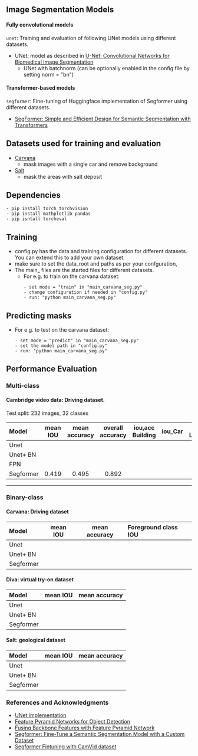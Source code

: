 ## Image Segmentation Models

#### Fully convolutional models
```unet```: Training and evaluation of following UNet models using different datasets.
- UNet: model as described in [U-Net: Convolutional Networks for Biomedical Image Segmentation](https://arxiv.org/abs/1505.04597)
  - UNet with batchnorm (can be optionally enabled in the config file by setting norm = "bn")
  
#### Transformer-based models
```segformer```: Fine-tuning of Huggingface implementation of Segformer using different datasets.
- [SegFormer: Simple and Efficient Design for Semantic Segmentation with Transformers](https://arxiv.org/abs/2105.15203)

## Datasets used for training and evaluation
- [Carvana](https://www.kaggle.com/competitions/carvana-image-masking-challenge)
   - mask images with a single car and remove background
- [Salt](https://www.kaggle.com/c/tgs-salt-identification-challenge/overview)
   - mask the areas with salt deposit

## Dependencies
```
- pip install torch torchvision
- pip install mathplotlib pandas
- pip isntall torcheval
```



## Training
- config.py has the data and training configuration for different datasets. You can extend this to 
add your own dataset.
- make sure to set the data_root and paths as per your confguration,
- The main_ files are the started files for different datasets. 
  - For e.g. to train on the carvana dataset: 
    ```
    - set mode = "train" in "main_carvana_seg.py"
    - change configuration if needed in "config.py"
    - run: "python main_carvana_seg.py"
    ```  

## Predicting masks
  - For e.g. to test on the carvana dataset:
    ```
    - set mode = "predict" in "main_carvana_seg.py"
    - set the model path in "config.py"
    - run: "python main_carvana_seg.py"
    ```

## Performance Evaluation

### Multi-class

#### Cambridge video data: Driving dataset. 
Test split: 232 images, 32 classes

| Model    | mean IOU | mean accuracy | overall accuracy | iou,acc Building|iou_Car  |iou,acc LaneMkgsDriv|iou,acc Sidewalk|iou,acc SUVPickupTruck|iou,acc TrafficLight|
|:---------|:--------:|:-------------:|:----------------:|:---------------:|:--------|:------------------:|:--------------:|:--------------------:|:------------------:|
| Unet     |          |               |                  |
| Unet+ BN |          |               |                  |
| FPN      |          |               |                  |  
| Segformer| 0.419    |   0.495       | 0.892            |   
----------------------------------------------------------


### Binary-class

#### Carvana: Driving dataset

| Model    | mean IOU | mean accuracy | Foreground class IOU |
|:---------|:--------:|:-------------:|:----------------------|
| Unet     |          |               |                       |
| Unet+ BN |          |               |                       | 
| Segformer|          |               |                       |


#### Diva: virtual try-on dataset

| Model    | mean IOU | mean accuracy | 
|:---------|:--------:|:-------------:|
| Unet     |          |               |
| Unet+ BN |          |               |  
| Segformer|          |               | 


#### Salt: geological dataset

| Model    | mean IOU | mean accuracy | 
|:---------|:--------:|:-------------:|
| Unet     |          |               |
| Unet+ BN |          |               |  
| Segformer|          |               | 






### References and Acknowledgments
- [UNet implementation](https://pyimagesearch.com/2021/11/08/u-net-training-image-segmentation-models-in-pytorch/)
- [Feature Pyramid Networks for Object Detection](https://arxiv.org/pdf/1612.03144)
- [Fusing Backbone Features with Feature Pyramid Network](https://medium.com/@freshtechyy/fusing-backbone-features-using-feature-pyramid-network-fpn-c652aa6a264b)
- [Segformer: Fine-Tune a Semantic Segmentation Model with a Custom Dataset](https://huggingface.co/blog/fine-tune-segformer)
- [Segformer Fintuning with CamVid dataset](https://github.com/CherifiImene/buildings_and_road_segmentation/blob/main/data_handler/data.py)


